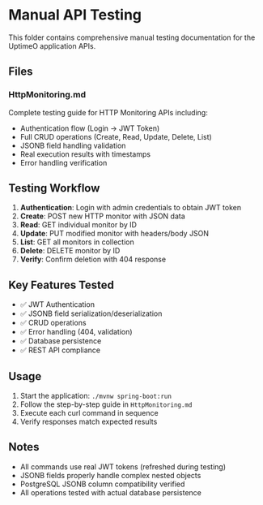 # Manual API Testing

This folder contains comprehensive manual testing documentation for the UptimeO application APIs.

## Files

### HttpMonitoring.md
Complete testing guide for HTTP Monitoring APIs including:
- Authentication flow (Login → JWT Token)
- Full CRUD operations (Create, Read, Update, Delete, List)
- JSONB field handling validation
- Real execution results with timestamps
- Error handling verification

## Testing Workflow

1. **Authentication**: Login with admin credentials to obtain JWT token
2. **Create**: POST new HTTP monitor with JSON data
3. **Read**: GET individual monitor by ID
4. **Update**: PUT modified monitor with headers/body JSON
5. **List**: GET all monitors in collection
6. **Delete**: DELETE monitor by ID
7. **Verify**: Confirm deletion with 404 response

## Key Features Tested

- ✅ JWT Authentication
- ✅ JSONB field serialization/deserialization
- ✅ CRUD operations
- ✅ Error handling (404, validation)
- ✅ Database persistence
- ✅ REST API compliance

## Usage

1. Start the application: `./mvnw spring-boot:run`
2. Follow the step-by-step guide in `HttpMonitoring.md`
3. Execute each curl command in sequence
4. Verify responses match expected results

## Notes

- All commands use real JWT tokens (refreshed during testing)
- JSONB fields properly handle complex nested objects
- PostgreSQL JSONB column compatibility verified
- All operations tested with actual database persistence